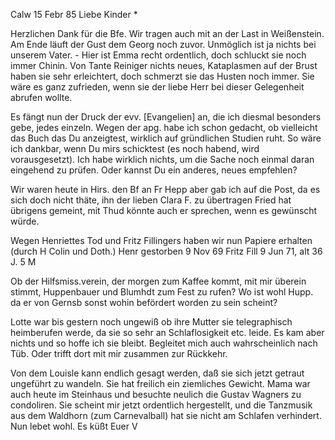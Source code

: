  Calw 15 Febr 85
Liebe Kinder <Marie>*

Herzlichen Dank für die Bfe. Wir tragen auch mit an der Last in Weißenstein. Am Ende läuft der Gust dem Georg noch zuvor. Unmöglich ist ja nichts bei unserem Vater. - Hier ist Emma recht ordentlich, doch schluckt sie noch immer Chinin. Von Tante Reiniger nichts neues, Kataplasmen auf der Brust haben sie sehr erleichtert, doch schmerzt sie das Husten noch immer. Sie wäre es ganz zufrieden, wenn sie der liebe Herr bei dieser Gelegenheit abrufen wollte.

Es fängt nun der Druck der evv. [Evangelien] an, die ich diesmal besonders gebe, jedes einzeln. Wegen der apg. habe ich schon gedacht, ob vielleicht das Buch das Du anzeigtest, wirklich auf gründlichen Studien ruht. So wäre ich dankbar, wenn Du mirs schicktest (es noch habend, wird vorausgesetzt). Ich habe wirklich nichts, um die Sache noch einmal daran eingehend zu prüfen. Oder kannst Du ein anderes, neues empfehlen?

Wir waren heute in Hirs. den Bf an Fr Hepp aber gab ich auf die Post, da es sich doch nicht thäte, ihn der lieben Clara F. zu übertragen Fried hat übrigens gemeint, mit Thud könnte auch er sprechen, wenn es gewünscht würde.

Wegen Henriettes Tod und Fritz Fillingers haben wir nun Papiere erhalten (durch H Colin und Doth.) Henr gestorben 9 Nov 69 Fritz Fill 9 Jun 71, alt 36 J. 5 M

Ob der Hilfsmiss.verein, der morgen zum Kaffee kommt, mit mir überein stimmt, Huppenbauer und Blumhdt zum Fest zu rufen? Wo ist wohl Hupp. da er von Gernsb sonst wohin befördert worden zu sein scheint?

Lotte war bis gestern noch ungewiß ob ihre Mutter sie telegraphisch heimberufen werde, da sie so sehr an Schlaflosigkeit etc. leide. Es kam aber nichts und so hoffe ich sie bleibt. Begleitet mich auch wahrscheinlich nach Tüb. Oder trifft dort mit mir zusammen zur Rückkehr.

Von dem Louisle kann endlich gesagt werden, daß sie sich jetzt getraut ungeführt zu wandeln. Sie hat freilich ein ziemliches Gewicht. 
Mama war auch heute im Steinhaus und besuchte neulich die Gustav Wagners zu condoliren. Sie scheint mir jetzt ordentlich hergestellt, und die Tanzmusik aus dem Waldhorn (zum Carnevalball) hat sie nicht am Schlafen verhindert. 
 Nun lebet wohl. Es küßt
 Euer V
